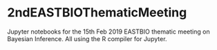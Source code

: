 # 2ndEASTBIOThematicMeeting
Jupyter notebooks for the 15th Feb 2019 EASTBIO thematic meeting on Bayesian Inference. All using the R compiler for Jupyter.
